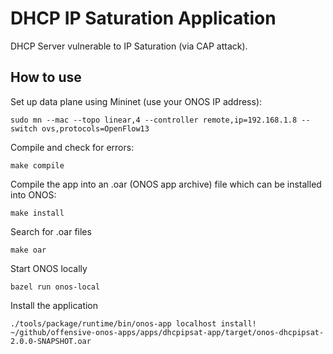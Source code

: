 # DHCP IP Saturation Application

DHCP Server vulnerable to IP Saturation (via CAP attack).

How to use
-----

Set up data plane using Mininet (use your ONOS IP address):

```console
sudo mn --mac --topo linear,4 --controller remote,ip=192.168.1.8 --switch ovs,protocols=OpenFlow13
```

Compile and check for errors:

```console
make compile
```

Compile the app into an .oar (ONOS app archive) file which can be installed into ONOS:

```console
make install
```

Search for .oar files

```console
make oar
```

Start ONOS locally

```console
bazel run onos-local
```

Install the application

```console
./tools/package/runtime/bin/onos-app localhost install! ~/github/offensive-onos-apps/apps/dhcpipsat-app/target/onos-dhcpipsat-2.0.0-SNAPSHOT.oar
```
